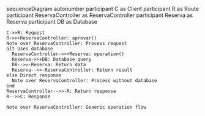 sequenceDiagram
    autonumber
    participant C as Client
    participant R as Route
    participant ReservaController as ReservaController
    participant Reserva as Reserva
    participant DB as Database
    
    C->>R: Request
    R->>+ReservaController: aprovar()
    Note over ReservaController: Process request
    alt Uses database
      ReservaController->>+Reserva: operation()
      Reserva->>+DB: Database query
      DB-->>-Reserva: Return data
      Reserva-->>-ReservaController: Return result
    else Direct response
      Note over ReservaController: Process without database
    end
    ReservaController-->>-R: Return response
    R-->>C: Response
    
    Note over ReservaController: Generic operation flow
  